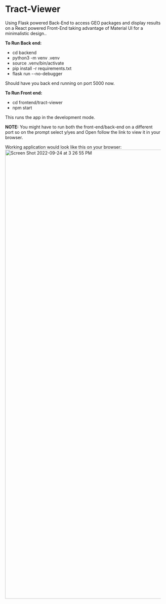 # Tract-Viewer
Using Flask powered Back-End  to access GEO packages and display results on a React powered Front-End taking advantage of Material UI for a minimalistic design..

**To Run Back end:**
- cd backend
- python3 -m venv .venv
- source  .venv/bin/activate
- pip install -r requirements.txt
- flask run --no-debugger

Should have you back end running on port 5000 now.

**To Run Front end:**
- cd frontend/tract-viewer
- npm start

This runs the app in the development mode. 

**NOTE:** 
You might have to run both the front-end/back-end on a different port so on the prompt select y/yes and Open follow the link to view it in your browser.

Working application would look like this on your browser:
<img width="1450" alt="Screen Shot 2022-09-24 at 3 26 55 PM" src="https://user-images.githubusercontent.com/23152855/192115216-64d52a83-c763-44ce-b4c2-6968ee31836d.png">
